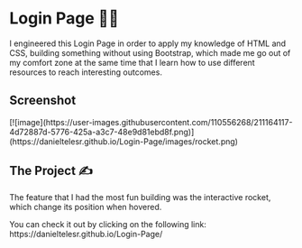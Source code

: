 <h1>Login Page 👨‍💻</h1> 
<p> I engineered this Login Page in order to apply my knowledge of HTML and CSS, building something without using Bootstrap, which made me go out of my comfort zone at the same time that I learn how to use different resources to reach interesting outcomes.</p>
<h2>Screenshot</h2>
[![image](https://user-images.githubusercontent.com/110556268/211164117-4d72887d-5776-425a-a3c7-48e9d81ebd8f.png)](https://danieltelesr.github.io/Login-Page/images/rocket.png)

<h2>The Project ✍️</h2> 
<p> The feature that I had the most fun building was the interactive rocket, which change its position when hovered.</p>
<p> You can check it out by clicking on the following link: https://danieltelesr.github.io/Login-Page/
